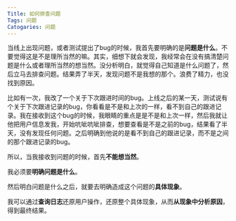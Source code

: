 ```yaml
---
Title: 如何排查问题
Tags: 问题
Catogaries: 问题
---
```




当线上出现问题，或者测试提出了bug的时候，我首先要明确的是**问题是什么**。不要觉得这是不是理所当然的嘛。其实，细想下就会发现，我经常会在没有搞清楚问题是什么或者理所当然的想当然。没分析明白，就觉得自己知道是什么问题了，然后立马去排查问题。结果弄了半天，发现问题不是我想的那个。浪费了精力，也没找到原因。

比如有一次，我改了一个关于下次跟进时间的bug。上线之后的某一天，测试说有个关于下次跟进记录的bug，你看看是不是和上次的一样，看不到自己的跟进记录。我在接收到这个bug的时候，我眼睛的重点是是不是和上次一样，然后我就让他把用户信息发我，开始吭呲吭呲排查，想要查看是不是之前的bug，结果看了半天，没有发现任何问题。之后明确到他说的是看不到自己的跟进记录，而不是之间的那个跟进记录的bug。

所以，当我接收到问题的时候，首先**不能想当然**。

我必须要**明确问题是什么**。

然后明白问题是什么之后，就要去明确造成这个问题的**具体现象**。

我可以通过**查询日志**还原用户操作，还原整个具体现象，从而**从现象中分析原因**，得到最终结果。

